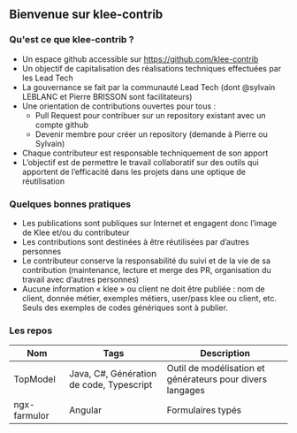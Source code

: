 ## Bienvenue sur klee-contrib

### Qu'est ce que klee-contrib ?

- Un espace github accessible sur https://github.com/klee-contrib
- Un objectif de capitalisation des réalisations techniques effectuées par les Lead Tech
- La gouvernance se fait par la communauté Lead Tech (dont @sylvain LEBLANC et Pierre BRISSON sont facilitateurs)
- Une orientation de contributions ouvertes pour tous :
  - Pull Request pour contribuer sur un repository existant avec un compte github
  - Devenir membre pour créer un repository (demande à Pierre ou Sylvain)
- Chaque contributeur est responsable techniquement de son apport
- L’objectif est de permettre le travail collaboratif sur des outils qui apportent de l’efficacité dans les projets dans une optique de réutilisation

### Quelques bonnes pratiques

- Les publications sont publiques sur Internet et engagent donc l’image de Klee et/ou du contributeur
- Les contributions sont destinées à être réutilisées par d’autres personnes
- Le contributeur conserve la responsabilité du suivi et de la vie de sa contribution (maintenance, lecture et merge des PR, organisation du travail avec d’autres personnes)
- Aucune information « klee » ou client ne doit être publiée : nom de client, donnée métier, exemples métiers, user/pass klee ou client, etc. Seuls des exemples de codes génériques sont à publier.

### Les repos

| Nom          | Tags                                     | Description                                               |
| ------------ | ---------------------------------------- | --------------------------------------------------------- |
| TopModel     | Java, C#, Génération de code, Typescript | Outil de modélisation et générateurs pour divers langages |
| ngx-farmulor | Angular                                  | Formulaires typés                                         |
